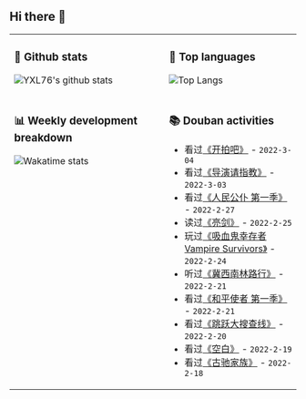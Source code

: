 ## Hi there 👋

<table>
<tr>
<td valign="top" width="54%">

### 🔭 Github stats

![YXL76's github stats](https://github-readme-stats.yxl76.vercel.app/api?username=YXL76&count_private=true&show_icons=true&include_all_commits=true&theme=prussian&line_height=28&disable_animations=true)

</td>

<td valign="top" width="46%">

### 🌱 Top languages

![Top Langs](https://github-readme-stats.yxl76.vercel.app/api/top-langs/?username=YXL76&layout=compact&theme=prussian&langs_count=8&hide=HTML,CSS,SCSS)

</td>
</tr>
<tr>
<td valign="top" width="54%">

### 📊 Weekly development breakdown

![Wakatime stats](https://github-readme-stats.yxl76.vercel.app/api/wakatime?username=YXL76&layout=compact&theme=prussian)


</td>
<td valign="top" width="46%">

### 📚 Douban activities

- 看过[《开拍吧》](http://movie.douban.com/subject/35465393/) - `2022-3-04`
- 看过[《导演请指教》](http://movie.douban.com/subject/35518790/) - `2022-3-03`
- 看过[《人民公仆 第一季》](http://movie.douban.com/subject/26946524/) - `2022-2-27`
- 读过[《亮剑》](https://book.douban.com/subject/1088022/) - `2022-2-25`
- 玩过[《吸血鬼幸存者 Vampire Survivors》](http://www.douban.com/game/35732926/) - `2022-2-24`
- 听过[《冀西南林路行》](https://music.douban.com/subject/35292992/) - `2022-2-21`
- 看过[《和平使者 第一季》](http://movie.douban.com/subject/35209701/) - `2022-2-21`
- 看过[《跳跃大搜查线》](http://movie.douban.com/subject/1984851/) - `2022-2-20`
- 看过[《空白》](http://movie.douban.com/subject/34990918/) - `2022-2-19`
- 看过[《古驰家族》](http://movie.douban.com/subject/3078409/) - `2022-2-18`

</td>
</tr>
</table>

<!--
**YXL76/YXL76** is a ✨ _special_ ✨ repository because its `README.md` (this file) appears on your GitHub profile.

Here are some ideas to get you started:

- 🔭 I’m currently working on ...
- 🌱 I’m currently learning ...
- 👯 I’m looking to collaborate on ...
- 🤔 I’m looking for help with ...
- 💬 Ask me about ...
- 📫 How to reach me: ...
- 😄 Pronouns: ...
- ⚡ Fun fact: ...
-->

